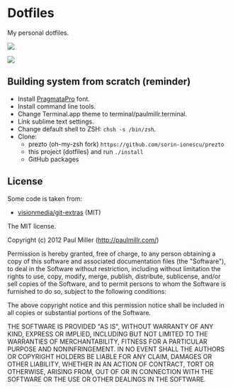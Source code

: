 # Dotfiles
My personal dotfiles.

![](http://f.cl.ly/items/1J3c2J2F0Y200i2D1T1J/Screen%20Shot%202012-09-06%20at%203.04.02%20PM.png)

![](http://f.cl.ly/items/1Z1H202e1x3i0U3Q3o3J/Screen%20Shot%202012-09-06%20at%202.38.47%20PM.png)

## Building system from scratch (reminder)

* Install [PragmataPro](http://www.myfonts.com/fonts/fsd/pragmata-pro/) font.
* Install command line tools.
* Change Terminal.app theme to terminal/paulmillr.terminal.
* Link sublime text settings.
* Change default shell to ZSH: `chsh -s /bin/zsh`.
* Clone:
    * prezto (oh-my-zsh fork) `https://github.com/sorin-ionescu/prezto`
    * this project (dotfiles) and run `./install`
    * GitHub packages 

## License
Some code is taken from:
* [visionmedia/git-extras](https://github.com/visionmedia/git-extras) (MIT)

The MIT license.

Copyright (c) 2012 Paul Miller (http://paulmillr.com/)

Permission is hereby granted, free of charge, to any person obtaining a copy of this software and associated documentation files (the "Software"), to deal in the Software without restriction, including without limitation the rights to use, copy, modify, merge, publish, distribute, sublicense, and/or sell copies of the Software, and to permit persons to whom the Software is furnished to do so, subject to the following conditions:

The above copyright notice and this permission notice shall be included in all copies or substantial portions of the Software.

THE SOFTWARE IS PROVIDED "AS IS", WITHOUT WARRANTY OF ANY KIND, EXPRESS OR IMPLIED, INCLUDING BUT NOT LIMITED TO THE WARRANTIES OF MERCHANTABILITY, FITNESS FOR A PARTICULAR PURPOSE AND NONINFRINGEMENT. IN NO EVENT SHALL THE AUTHORS OR COPYRIGHT HOLDERS BE LIABLE FOR ANY CLAIM, DAMAGES OR OTHER LIABILITY, WHETHER IN AN ACTION OF CONTRACT, TORT OR OTHERWISE, ARISING FROM, OUT OF OR IN CONNECTION WITH THE SOFTWARE OR THE USE OR OTHER DEALINGS IN THE SOFTWARE.
